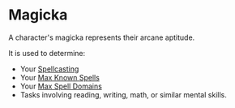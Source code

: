 # Magicka

A character's magicka represents their arcane aptitude.

It is used to determine:

- Your [Spellcasting](../../Magic/Spellcasting/Spellcasting.md)
- Your [Max Known Spells](../../Magic/Spellcasting/Spell%20Learning/Known%20Spells.md#Max%20Known%20Spells)
- Your [Max Spell Domains](../../Magic/Spellcasting/Spell%20Learning/Learned%20Domains.md#Max%20Spell%20Domains)
- Tasks involving reading, writing, math, or similar mental skills.
